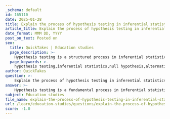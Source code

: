 ```yaml
---
_schema: default
id: 165110
date: 2025-01-28
title: Explain the process of hypothesis testing in inferential statistics.
article_title: Explain the process of hypothesis testing in inferential statistics.
date_format: MMM DD, YYYY
post_on_text: Posted on
seo:
  title: QuickTakes | Education studies
  page_description: >-
    Hypothesis testing is a structured process in inferential statistics used to make conclusions about populations based on sample data. It involves formulating hypotheses, selecting statistical tests, calculating test statistics, and interpreting p-values to determine the validity of claims in research.
  page_keywords: >-
    hypothesis testing,inferential statistics,null hypothesis,alternative hypothesis,significance level,p-value,test statistic,statistical tests,data collection,statistical significance
author: QuickTakes
question: >-
    Explain the process of hypothesis testing in inferential statistics.
answer: >-
    Hypothesis testing is a fundamental process in inferential statistics that allows researchers to make conclusions about a population based on sample data. Here’s a detailed explanation of the hypothesis testing process:\n\n### Steps in Hypothesis Testing\n\n1. **Formulate Hypotheses**:\n   - **Null Hypothesis (H0)**: This is a statement that there is no effect or no difference. It serves as the default or starting assumption.\n   - **Alternative Hypothesis (H1 or Ha)**: This statement reflects the presence of an effect or a difference. It is what the researcher aims to support.\n\n2. **Select a Significance Level (α)**:\n   - The significance level, often set at 0.05, represents the probability of rejecting the null hypothesis when it is actually true (Type I error). This threshold helps determine the criteria for making a decision about the hypotheses.\n\n3. **Choose the Appropriate Statistical Test**:\n   - The choice of test depends on the type of data (categorical or continuous), the number of groups being compared, and the distribution of the data. Common tests include t-tests, ANOVA, chi-square tests, and regression analysis.\n\n4. **Collect Data**:\n   - Gather data through experiments, surveys, or observational studies. Ensure that the data collection methods are reliable and valid to minimize bias.\n\n5. **Calculate the Test Statistic**:\n   - Using the chosen statistical test, calculate the test statistic (e.g., t-value, F-value, chi-square statistic) based on the sample data. This statistic helps determine how far the sample statistic is from the null hypothesis.\n\n6. **Determine the P-Value**:\n   - The p-value indicates the probability of obtaining results at least as extreme as the observed results, assuming the null hypothesis is true. A lower p-value suggests stronger evidence against the null hypothesis.\n\n7. **Make a Decision**:\n   - Compare the p-value to the significance level (α):\n     - If the p-value ≤ α, reject the null hypothesis (suggesting evidence in favor of the alternative hypothesis).\n     - If the p-value > α, fail to reject the null hypothesis (suggesting insufficient evidence to support the alternative hypothesis).\n\n8. **Draw Conclusions**:\n   - Based on the decision made in the previous step, interpret the results in the context of the research question. Discuss the implications of the findings and any limitations of the study.\n\n9. **Report Results**:\n   - Clearly communicate the findings, including the test statistic, p-value, and whether the null hypothesis was rejected or not. Provide context and relevance to the research question.\n\n### Importance of Hypothesis Testing\n\nHypothesis testing is crucial in research as it provides a structured method for making inferences about populations based on sample data. It helps researchers determine whether observed effects are statistically significant or could have occurred by chance. This process is essential for validating theories, guiding decision-making, and advancing knowledge in various fields.\n\nIn summary, hypothesis testing is a systematic approach that involves formulating hypotheses, selecting appropriate tests, analyzing data, and making informed decisions based on statistical evidence.
subject: Education studies
file_name: explain-the-process-of-hypothesis-testing-in-inferential-statistics.md
url: /learn/education-studies/questions/explain-the-process-of-hypothesis-testing-in-inferential-statistics
score: -1.0
---
```


&nbsp;